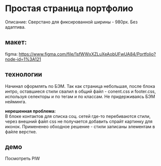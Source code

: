 # Простая страница портфолио

Описание: Сверстано для фиксированной ширины - 980px. Без адаптива.

## макет: 
figma: https://www.figma.com/file/1sfWWxXZLuXeAobUFwUA84/Portfolio?node-id=1%3A121

## технологии
Начинал оформлять по БЭМ. Так как страница небольшая, после блока интро, 
оставшиеся стили свалил в общий файл - conent.css и footer.css, используя селекторы и по тегам и по классам.
Не придерживаясь БЭМ нейминга.

**нерешенная проблема:**   
В блоке контактов для списка соц. сетей где-то перебиваются стили, 
через внешний файл css не получается добавить спрайт картинку для иконок.
Примененео обходное решение - стили записаны элементам в файле верстке. 

## демо
Посмотреть PIW